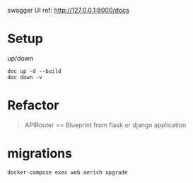 swagger UI ref: http://127.0.0.1:8000/docs

# Setup

up/down
```shell
doc up -d --build
doc down -v
```
# Refactor

> APIRouter == Blueprint from flask or django application

# migrations

```shell
docker-compose exec web aerich upgrade
```
